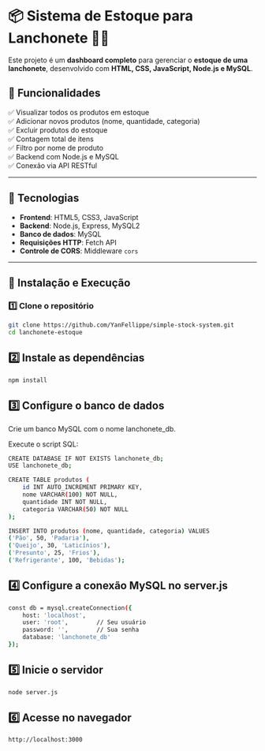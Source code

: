 # 📦 Sistema de Estoque para Lanchonete 🥪🍹

Este projeto é um **dashboard completo** para gerenciar o **estoque de uma lanchonete**, desenvolvido com **HTML, CSS, JavaScript, Node.js e MySQL**.  

## 🌟 Funcionalidades
✅ Visualizar todos os produtos em estoque  
✅ Adicionar novos produtos (nome, quantidade, categoria)  
✅ Excluir produtos do estoque  
✅ Contagem total de itens  
✅ Filtro por nome de produto  
✅ Backend com Node.js e MySQL  
✅ Conexão via API RESTful  

---

## 🔧 Tecnologias
- **Frontend**: HTML5, CSS3, JavaScript
- **Backend**: Node.js, Express, MySQL2
- **Banco de dados**: MySQL
- **Requisições HTTP**: Fetch API
- **Controle de CORS**: Middleware `cors`

---

## 🚀 Instalação e Execução

### 1️⃣ Clone o repositório
```bash
git clone https://github.com/YanFellippe/simple-stock-system.git
cd lanchonete-estoque
```

## 2️⃣ Instale as dependências
```bash
npm install
```

## 3️⃣ Configure o banco de dados
Crie um banco MySQL com o nome lanchonete_db.

Execute o script SQL:
```bash
CREATE DATABASE IF NOT EXISTS lanchonete_db;
USE lanchonete_db;

CREATE TABLE produtos (
    id INT AUTO_INCREMENT PRIMARY KEY,
    nome VARCHAR(100) NOT NULL,
    quantidade INT NOT NULL,
    categoria VARCHAR(50) NOT NULL
);

INSERT INTO produtos (nome, quantidade, categoria) VALUES
('Pão', 50, 'Padaria'),
('Queijo', 30, 'Laticínios'),
('Presunto', 25, 'Frios'),
('Refrigerante', 100, 'Bebidas');
```

## 4️⃣ Configure a conexão MySQL no server.js
```bash
const db = mysql.createConnection({
    host: 'localhost',
    user: 'root',        // Seu usuário
    password: '',        // Sua senha
    database: 'lanchonete_db'
});
```

## 5️⃣ Inicie o servidor
```bash
node server.js
```

## 6️⃣ Acesse no navegador
```bash
http://localhost:3000
```

